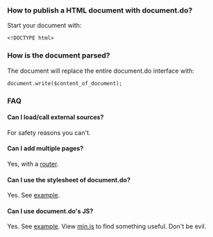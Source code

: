 ### How to publish a HTML document with document.do?
Start your document with:
```
<!DOCTYPE html>
```

### How is the document parsed?
The document will replace the entire document.do interface with:
```
document.write($content_of_document);
```

### FAQ

#### Can I load/call external sources?
For safety reasons you can't.

#### Can I add multiple pages?
Yes, with a [router](https://github.com/document-do/router).

#### Can I use the stylesheet of document.do?
Yes. See [example](https://github.com/document-do/html-document/blob/main/examples/document.do.css.html).


#### Can I use document.do's JS?
Yes. See [example](https://github.com/document-do/html-document/blob/main/examples/document.do.js.html). View [min.js](https://github.com/document-do/web/blob/main/min.js) to find something useful. Don't be evil.
